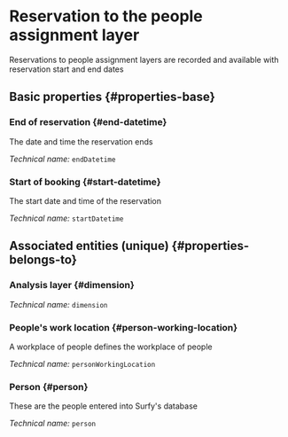# Reservation to the people assignment layer
<!--- THIS FILE IS GENERATED PLEASE DO NOT EDIT IT DIRECTLY --->

Reservations to people assignment layers are recorded and available with reservation start and end dates

<OH code="personToDimensionBooking"/>


## Basic properties {#properties-base}

### End of reservation {#end-datetime}

The date and time the reservation ends

*Technical name:* ```endDatetime```
<PH code="personToDimensionBooking:endDatetime"/>

### Start of booking {#start-datetime}

The start date and time of the reservation

*Technical name:* ```startDatetime```
<PH code="personToDimensionBooking:startDatetime"/>


## Associated entities (unique) {#properties-belongs-to}

### Analysis layer {#dimension}



*Technical name:* ```dimension```
<PH code="personToDimensionBooking:dimension"/>

### People's work location {#person-working-location}

A workplace of people defines the workplace of people

*Technical name:* ```personWorkingLocation```
<PH code="personToDimensionBooking:personWorkingLocation"/>

### Person {#person}

These are the people entered into Surfy's database

*Technical name:* ```person```
<PH code="personToDimensionBooking:person"/>





